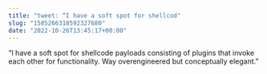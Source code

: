 ```yaml
---
title: "tweet: “I have a soft spot for shellcod"
slug: "1585266318592327680"
date: "2022-10-26T13:45:17+00:00"
---
```

“I have a soft spot for shellcode payloads consisting of plugins that invoke each other for functionality. Way overengineered but conceptually elegant.”